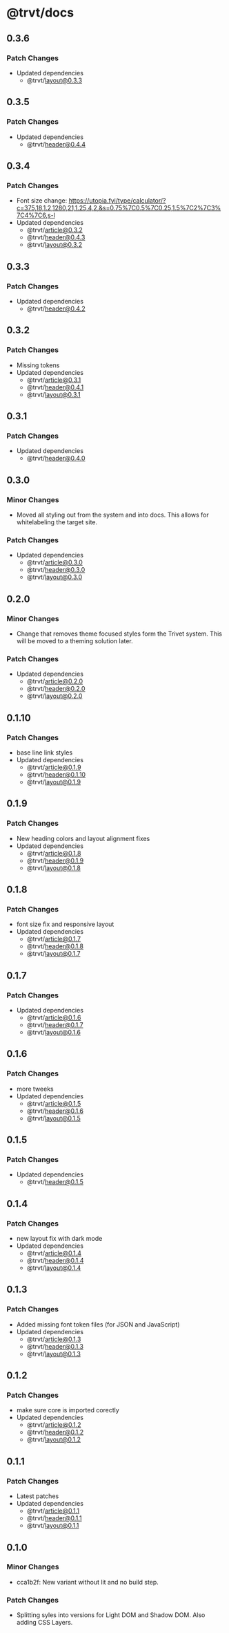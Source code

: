 # @trvt/docs

## 0.3.6

### Patch Changes

-   Updated dependencies
    -   @trvt/layout@0.3.3

## 0.3.5

### Patch Changes

-   Updated dependencies
    -   @trvt/header@0.4.4

## 0.3.4

### Patch Changes

-   Font size change: https://utopia.fyi/type/calculator/?c=375,18,1.2,1280,21,1.25,4,2,&s=0.75%7C0.5%7C0.25,1.5%7C2%7C3%7C4%7C6,s-l
-   Updated dependencies
    -   @trvt/article@0.3.2
    -   @trvt/header@0.4.3
    -   @trvt/layout@0.3.2

## 0.3.3

### Patch Changes

-   Updated dependencies
    -   @trvt/header@0.4.2

## 0.3.2

### Patch Changes

-   Missing tokens
-   Updated dependencies
    -   @trvt/article@0.3.1
    -   @trvt/header@0.4.1
    -   @trvt/layout@0.3.1

## 0.3.1

### Patch Changes

-   Updated dependencies
    -   @trvt/header@0.4.0

## 0.3.0

### Minor Changes

-   Moved all styling out from the system and into docs. This allows for whitelabeling the target site.

### Patch Changes

-   Updated dependencies
    -   @trvt/article@0.3.0
    -   @trvt/header@0.3.0
    -   @trvt/layout@0.3.0

## 0.2.0

### Minor Changes

-   Change that removes theme focused styles form the Trivet system. This will be moved to a theming solution later.

### Patch Changes

-   Updated dependencies
    -   @trvt/article@0.2.0
    -   @trvt/header@0.2.0
    -   @trvt/layout@0.2.0

## 0.1.10

### Patch Changes

-   base line link styles
-   Updated dependencies
    -   @trvt/article@0.1.9
    -   @trvt/header@0.1.10
    -   @trvt/layout@0.1.9

## 0.1.9

### Patch Changes

-   New heading colors and layout alignment fixes
-   Updated dependencies
    -   @trvt/article@0.1.8
    -   @trvt/header@0.1.9
    -   @trvt/layout@0.1.8

## 0.1.8

### Patch Changes

-   font size fix and responsive layout
-   Updated dependencies
    -   @trvt/article@0.1.7
    -   @trvt/header@0.1.8
    -   @trvt/layout@0.1.7

## 0.1.7

### Patch Changes

-   Updated dependencies
    -   @trvt/article@0.1.6
    -   @trvt/header@0.1.7
    -   @trvt/layout@0.1.6

## 0.1.6

### Patch Changes

-   more tweeks
-   Updated dependencies
    -   @trvt/article@0.1.5
    -   @trvt/header@0.1.6
    -   @trvt/layout@0.1.5

## 0.1.5

### Patch Changes

-   Updated dependencies
    -   @trvt/header@0.1.5

## 0.1.4

### Patch Changes

-   new layout fix with dark mode
-   Updated dependencies
    -   @trvt/article@0.1.4
    -   @trvt/header@0.1.4
    -   @trvt/layout@0.1.4

## 0.1.3

### Patch Changes

-   Added missing font token files (for JSON and JavaScript)
-   Updated dependencies
    -   @trvt/article@0.1.3
    -   @trvt/header@0.1.3
    -   @trvt/layout@0.1.3

## 0.1.2

### Patch Changes

-   make sure core is imported corectly
-   Updated dependencies
    -   @trvt/article@0.1.2
    -   @trvt/header@0.1.2
    -   @trvt/layout@0.1.2

## 0.1.1

### Patch Changes

-   Latest patches
-   Updated dependencies
    -   @trvt/article@0.1.1
    -   @trvt/header@0.1.1
    -   @trvt/layout@0.1.1

## 0.1.0

### Minor Changes

-   cca1b2f: New variant without lit and no build step.

### Patch Changes

-   Splitting syles into versions for Light DOM and Shadow DOM. Also adding CSS Layers.
